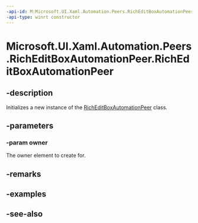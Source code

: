 ```yaml
---
-api-id: M:Microsoft.UI.Xaml.Automation.Peers.RichEditBoxAutomationPeer.#ctor(Microsoft.UI.Xaml.Controls.RichEditBox)
-api-type: winrt constructor
---
```


<!-- Method syntax
public RichEditBoxAutomationPeer(Windows.UI.Xaml.Controls.RichEditBox owner)
-->

# Microsoft.UI.Xaml.Automation.Peers.RichEditBoxAutomationPeer.RichEditBoxAutomationPeer

## -description
Initializes a new instance of the [RichEditBoxAutomationPeer](richeditboxautomationpeer.md) class.

## -parameters
### -param owner
The owner element to create for.

## -remarks

## -examples

## -see-also
